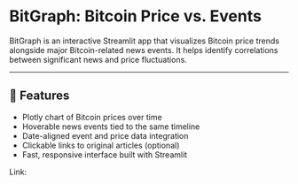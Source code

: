# BitGraph: Bitcoin Price vs. Events

BitGraph is an interactive Streamlit app that visualizes Bitcoin price trends alongside major Bitcoin-related news events. It helps identify correlations between significant news and price fluctuations.

---

## 🚀 Features

- Plotly chart of Bitcoin prices over time  
- Hoverable news events tied to the same timeline  
- Date-aligned event and price data integration  
- Clickable links to original articles (optional)  
- Fast, responsive interface built with Streamlit  

Link: 
